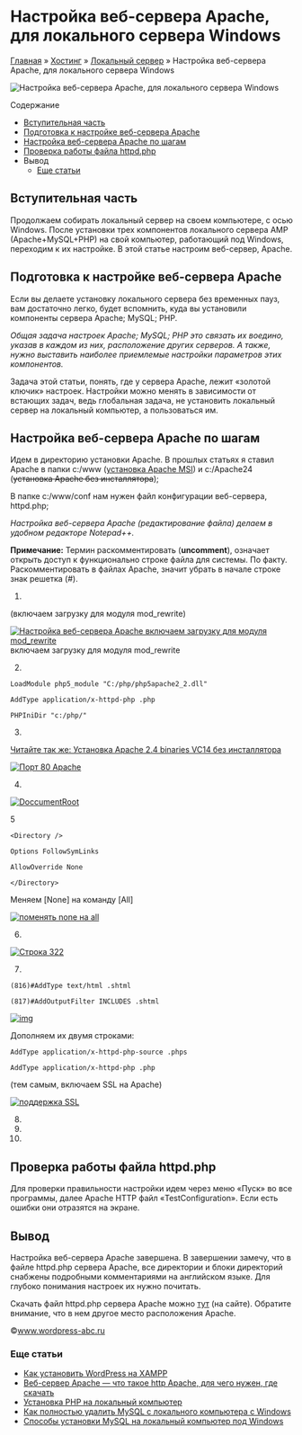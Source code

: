 # Настройка веб-сервера Apache, для локального сервера Windows

[Главная](https://www.wordpress-abc.ru/) » [Хостинг](https://www.wordpress-abc.ru/hosting) » [Локальный сервер](https://www.wordpress-abc.ru/hosting/lokalnyiy-server) » Настройка веб-сервера Apache, для локального сервера Windows

![Настройка веб-сервера Apache, для локального сервера Windows](https://www.wordpress-abc.ru/wp-content/uploads/2017/01/nastroyka-veb-servera-Apache.jpg)

Содержание

- [Вступительная часть](https://www.wordpress-abc.ru/hosting/lokalnyiy-server/nastrojka-veb-servera-apache-windows.html#i)
- [Подготовка к настройке веб-сервера Apache](https://www.wordpress-abc.ru/hosting/lokalnyiy-server/nastrojka-veb-servera-apache-windows.html#__-_Apache)
- [Настройка веб-сервера Apache по шагам](https://www.wordpress-abc.ru/hosting/lokalnyiy-server/nastrojka-veb-servera-apache-windows.html#_-_Apache)
- [Проверка работы файла httpd.php](https://www.wordpress-abc.ru/hosting/lokalnyiy-server/nastrojka-veb-servera-apache-windows.html#__httpdphp)
- Вывод
  - [Еще статьи](https://www.wordpress-abc.ru/hosting/lokalnyiy-server/nastrojka-veb-servera-apache-windows.html#i-3)

## Вступительная часть

Продолжаем собирать локальный сервер на своем компьютере, с осью Windows. После установки трех компонентов локального сервера AMP (Apache+MySQL+PHP) на свой компьютер, работающий под Windows, переходим к их настройке. В этой статье настроим веб-сервер, Apache.

## Подготовка к настройке веб-сервера Apache

Если вы делаете установку локального сервера без временных пауз, вам достаточно легко, будет вспомнить, куда вы установили компоненты сервера Apache; MySQL; PHP.

*Общая задача настроек Apache; MySQL; PHP это связать их воедино, указав в каждом из них, расположение других серверов. А также, нужно выставить наиболее приемлемые настройки параметров этих компонентов.*

Задача этой статьи, понять, где у сервера Apache, лежит «золотой ключик» настроек. Настройки можно менять в зависимости от встающих задач, ведь глобальная задача, не установить локальный сервер на локальный компьютер, а пользоваться им.

## Настройка веб-сервера Apache по шагам

Идем в директорию установки Apache. В прошлых статьях я ставил Apache в папки c:/www ([установка Apache MSI](https://www.wordpress-abc.ru/hosting/lokalnyiy-server/ustanovka-apache-msi.html)) и c:/Apache24 (~~установка Apache без инсталлятора~~);

В папке c:/www/conf нам нужен файл конфигурации веб-сервера, httpd.php;

*Настройка веб-сервера Apache (редактирование файла) делаем в удобном редакторе Notepad++.*

**Примечание:** Термин раскомментировать (**uncomment**), означает открыть доступ к функционально строке файла для системы. По факту. Раскомментировать в файлах Apache, значит убрать в начале строке знак решетка (#).

1.

(включаем загрузку для модуля  mod_rewrite)

[![Настройка веб-сервера Apache включаем загрузку для модуля mod_rewrite](https://www.wordpress-abc.ru/wp-content/uploads/2017/01/1-448x171.jpg)](https://www.wordpress-abc.ru/wp-content/uploads/2017/01/1.jpg)включаем загрузку для модуля mod_rewrite

2.

```
LoadModule php5_module "C:/php/php5apache2_2.dll"

AddType application/x-httpd-php .php

PHPIniDir "c:/php/"

```

3.

[Читайте так же:  Установка Apache 2.4 binaries VC14 без инсталлятора](https://www.wordpress-abc.ru/hosting/lokalnyiy-server/ustanovka-apache-2-4-bez-installyatora.html)

[![Порт 80 Apache](https://www.wordpress-abc.ru/wp-content/uploads/2017/01/2-448x155.jpg)](https://www.wordpress-abc.ru/wp-content/uploads/2017/01/2.jpg)

4.

[![DoccumentRoot](https://www.wordpress-abc.ru/wp-content/uploads/2017/01/3-448x159.jpg)](https://www.wordpress-abc.ru/wp-content/uploads/2017/01/3.jpg)

5

```
<Directory />

Options FollowSymLinks

AllowOverride None

</Directory>
```

Меняем [None] на команду [All]

[![поменять none на all](https://www.wordpress-abc.ru/wp-content/uploads/2017/01/41-448x110.jpg)](https://www.wordpress-abc.ru/wp-content/uploads/2017/01/41.jpg)

6.

[![Строка 322](https://www.wordpress-abc.ru/wp-content/uploads/2017/01/5-448x153.jpg)](https://local-site.ru/wp-content/uploads/2017/01/5.jpg)

7.

```
(816)#AddType text/html .shtml

(817)#AddOutputFilter INCLUDES .shtml
```

[![img](https://www.wordpress-abc.ru/wp-content/uploads/2017/01/6-448x102.jpg)](https://www.wordpress-abc.ru/wp-content/uploads/2017/01/6.jpg)

Дополняем их двумя строками:

```
AddType application/x-httpd-php-source .phps

AddType application/x-httpd-php .php
```

(тем самым, включаем SSL на Apache)

[![поддержка SSL](https://www.wordpress-abc.ru/wp-content/uploads/2017/01/6a-448x118.jpg)](https://www.wordpress-abc.ru/wp-content/uploads/2017/01/6a.jpg)

8.

9.

10.

## Проверка работы файла httpd.php

Для проверки правильности настройки идем через меню «Пуск» во все программы, далее Apache HTTP  файл «TestConfiguration». Если есть ошибки они отразятся на экране.

## Вывод

Настройка веб-сервера Apache завершена. В завершении замечу, что в файле httpd.php сервера Apache, все директории и блоки директорий снабжены подробными комментариями на английском языке. Для глубоко понимания настроек их нужно почитать.

Скачать файл httpd.php сервера Apache можно [тут](https://www.wordpress-abc.ru/wp-content/uploads/2017/07/configs.zip) (на сайте). Обратите внимание, что в нем другое место расположения Apache.

©www.wordpress-abc.ru

### Еще статьи

- [Как установить WordPress на XAMPP](https://www.wordpress-abc.ru/hosting/lokalnyiy-server/kak-ustanovit-wordpress-na-xampp.html)
- [Веб-сервер Apache — что такое http Apache, для чего нужен, где скачать](https://www.wordpress-abc.ru/hosting/lokalnyiy-server/veb-server-apache-2.html)
- [Установка PHP на локальный компьютер](https://www.wordpress-abc.ru/hosting/lokalnyiy-server/ustanovka-php-na-lokalyj-kompyuter.html)
- [Как полностью удалить MySQL с локального компьютера с Windows](https://www.wordpress-abc.ru/hosting/lokalnyiy-server/kak-udalit-mysql-s-lokalnogo-kompyutera.html)
- [Способы установки MySQL на локальный компьютер под Windows](https://www.wordpress-abc.ru/hosting/lokalnyiy-server/sposoby-ustanovki-mysql-na-lokalnyj-kompyuter-pod-windows.html)
